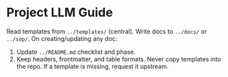 # Project LLM Guide
Read templates from `../templates/` (central). Write docs to `../docs/` or `../sop/`.
On creating/updating any doc:
1) Update `../README.md` checklist and phase.
2) Keep headers, frontmatter, and table formats.
Never copy templates into the repo. If a template is missing, request it upstream.
